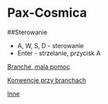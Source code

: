 Pax-Cosmica
===========


##Sterowanie 
* A, W, S, D - sterowanie
* Enter - strzelanie, przycisk A

[Branche, mala pomoc](http://git-scm.com/book/en/v2/Git-Branching-Basic-Branching-and-Merging)

[Konwencje przy branchach](https://gist.github.com/digitaljhelms/4287848)

[Inne](http://i.imgur.com/xgYL5Zc.gifv)
